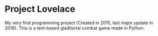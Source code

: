 # Project Lovelace
My very first programming project (Created in 2015, last major update in 2016).
This is a text-based gladitorial combat game made in Python.
